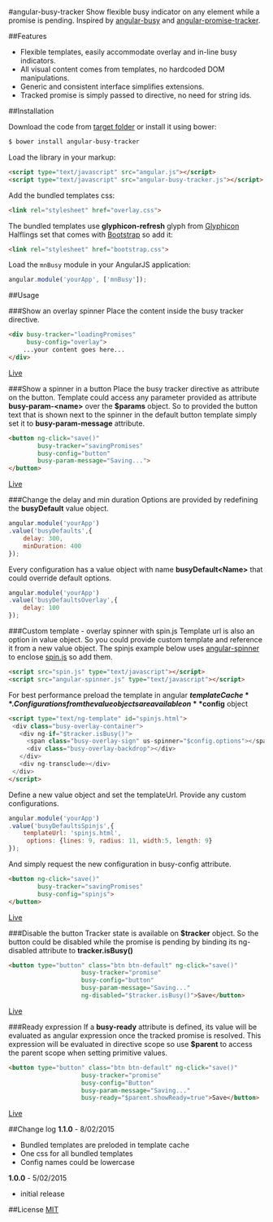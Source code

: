 #angular-busy-tracker
Show flexible busy indicator on any element while a promise is pending. Inspired by [angular-busy](https://github.com/cgross/angular-busy) and [angular-promise-tracker](https://github.com/ajoslin/angular-promise-tracker).

##Features
* Flexible templates, easily accommodate overlay and in-line busy indicators.
* All visual content comes from templates, no hardcoded DOM manipulations.
* Generic and consistent interface simplifies extensions.
* Tracked promise is simply passed to directive, no need for string ids.

##Installation

Download the code from [target folder](target/) or install it using bower:
```sh
$ bower install angular-busy-tracker
```
Load the library in your markup:
```html
<script type="text/javascript" src="angular.js"></script>
<script type="text/javascript" src="angular-busy-tracker.js"></script>
```
Add the bundled templates css:
```html
<link rel="stylesheet" href="overlay.css">
```
The bundled templates use **glyphicon-refresh** glyph from [Glyphicon](http://glyphicons.com) Halflings set that comes with [Bootstrap](http://getbootstrap.com/) so add it:
```html
<link rel="stylesheet" href="bootstrap.css">
```
Load the `mnBusy` module in your AngularJS application:
```javascript
angular.module('yourApp', ['mnBusy']);
```

##Usage

###Show an overlay spinner 
Place the content inside the busy tracker directive.
```html
<div busy-tracker="loadingPromises"
     busy-config="overlay">
    ...your content goes here...
</div>
```
[Live](http://codepen.io/maximnaidenov/pen/azLWww)

###Show a spinner in a button 
Place the busy tracker directive as attribute on the button. Template could access any parameter provided as attribute **busy-param-\<name\>** over the **$params** object. So to provided the button text that is shown next to the spinner in the default button template simply set it to **busy-param-message** attribute.
```html
<button ng-click="save()"
        busy-tracker="savingPromises"
        busy-config="button"
        busy-param-message="Saving...">
</button>
```
[Live](http://codepen.io/maximnaidenov/pen/MYEaJO)

###Change the delay and min duration
Options are provided by redefining the **busyDefault** value object.
```javascript
angular.module('yourApp')
.value('busyDefaults',{
    delay: 300,
    minDuration: 400
});
```
Every configuration has a value object with name **busyDefault\<Name\>** that could override default options.
```javascript
angular.module('yourApp')
.value('busyDefaultsOverlay',{
    delay: 100
});
```

###Custom template - overlay spinner with spin.js
Template url is also an option in value object. So you could provide custom template and reference it from a new value object.
The spinjs example below uses [angular-spinner](https://github.com/urish/angular-spinner) to enclose [spin.js](https://github.com/fgnass/spin.js) so add them.
```html
<script src="spin.js" type="text/javascript"></script> 
<script src="angular-spinner.js" type="text/javascript"></script> 
```
For best performance preload the template in angular **$templateCache**. Configurations from the value objects are available on **$config** object
```html
<script type="text/ng-template" id="spinjs.html">
 <div class="busy-overlay-container">
   <div ng-if="$tracker.isBusy()">
     <span class="busy-overlay-sign" us-spinner="$config.options"></span>
     <div class="busy-overlay-backdrop"></div>
   </div>
   <div ng-transclude></div>
 </div>
</script>
```
Define a new value object and set the templateUrl. Provide any custom configurations.
```javascript
angular.module('yourApp')
.value('busyDefaultsSpinjs',{
    templateUrl: 'spinjs.html',
     options: {lines: 9, radius: 11, width:5, length: 9}
});
```
And simply request the new configuration in busy-config attribute.
```html
<button ng-click="save()"
        busy-tracker="savingPromises"
        busy-config="spinjs">
</button>
```
[Live](http://codepen.io/maximnaidenov/pen/QwqgLE)

###Disable the button
Tracker state is available on **$tracker** object. So the button could be disabled while the promise is pending by binding its ng-disabled attribute to **tracker.isBusy()**
```html
<button type="button" class="btn btn-default" ng-click="save()" 
                    busy-tracker="promise"
                    busy-config="button"
                    busy-param-message="Saving..."
                    ng-disabled="$tracker.isBusy()">Save</button> 
```
[Live](http://codepen.io/maximnaidenov/pen/ZYXKRB)

###Ready expression
If a **busy-ready** attribute is defined, its value will be evaluated as angular expression once the tracked promise is resolved. This expression will be evaluated in directive scope so use **$parent** to access the parent scope when setting primitive values.
```html
<button type="button" class="btn btn-default" ng-click="save()" 
                    busy-tracker="promise"
                    busy-config="Button"
                    busy-param-message="Saving..."
                    busy-ready="$parent.showReady=true">Save</button>
```
[Live](http://codepen.io/maximnaidenov/pen/ZYXKXO)

##Change log
**1.1.0** - 8/02/2015
* Bundled templates are preloded in template cache
* One css for all bundled templates
* Config names could be lowercase

**1.0.0** - 5/02/2015
* initial release

##License
[MIT](https://github.com/maximnaidenov/angular-busy-tracker/blob/master/LICENSE)
